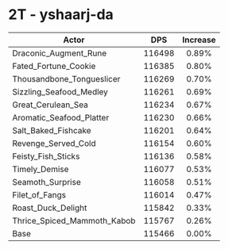 # 2T - yshaarj-da
| Actor | DPS | Increase |
|---|:---:|:---:|
|Draconic_Augment_Rune|116498|0.89%|
|Fated_Fortune_Cookie|116385|0.80%|
|Thousandbone_Tongueslicer|116269|0.70%|
|Sizzling_Seafood_Medley|116261|0.69%|
|Great_Cerulean_Sea|116234|0.67%|
|Aromatic_Seafood_Platter|116230|0.66%|
|Salt_Baked_Fishcake|116201|0.64%|
|Revenge_Served_Cold|116154|0.60%|
|Feisty_Fish_Sticks|116136|0.58%|
|Timely_Demise|116077|0.53%|
|Seamoth_Surprise|116058|0.51%|
|Filet_of_Fangs|116014|0.47%|
|Roast_Duck_Delight|115842|0.33%|
|Thrice_Spiced_Mammoth_Kabob|115767|0.26%|
|Base|115466|0.00%|
